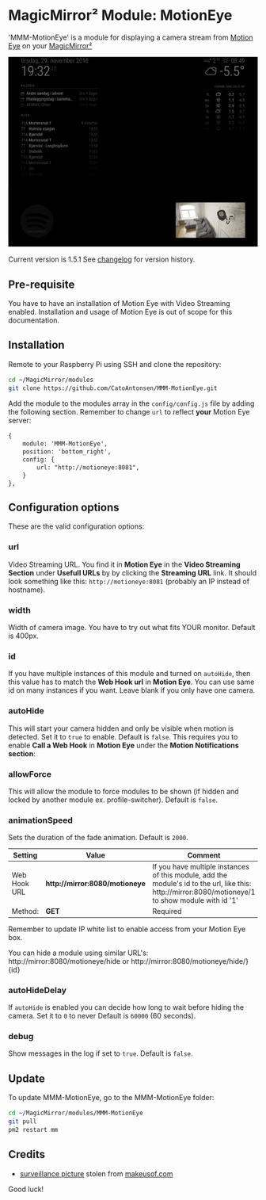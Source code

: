 # MagicMirror² Module: MotionEye
'MMM-MotionEye' is a module for displaying a camera stream from [Motion Eye](https://github.com/ccrisan/motioneye) on your [MagicMirror²](https://magicmirror.builders/)

![Example](example.png) 

Current version is 1.5.1 See [changelog](CHANGELOG.md "Version history") for version history.

## Pre-requisite

You have to have an installation of Motion Eye with Video Streaming enabled. Installation and usage of Motion Eye is out of scope for this documentation.

## Installation

Remote to your Raspberry Pi using SSH and clone the repository:

````bash
cd ~/MagicMirror/modules
git clone https://github.com/CatoAntonsen/MMM-MotionEye.git
````

Add the module to the modules array in the `config/config.js` file by adding the following section. Remember to change `url` to reflect **your** Motion Eye server:
```
{
	module: 'MMM-MotionEye',
	position: 'bottom_right',
	config: {
		url: "http://motioneye:8081",
	}
},
```

## Configuration options

These are the valid configuration options:

### **url**
Video Streaming URL. You find it in **Motion Eye** in the **Video Streaming Section** under **Usefull URLs** by by clicking the **Streaming URL** link.
It should look something like this: `http://motioneye:8081` (probably an IP instead of hostname).

### **width**
Width of camera image. You have to try out what fits YOUR monitor.
Default is 400px.

### **id**
If you have multiple instances of this module and turned on `autoHide`, then this value has to match the **Web Hook url** in **Motion Eye**.
You can use same id on many instances if you want. 
Leave blank if you only have one camera.

### **autoHide**
This will start your camera hidden and only be visible when motion is detected. Set it to `true` to enable. Default is `false`.
This requires you to enable **Call a Web Hook** in **Motion Eye** under the **Motion Notifications section**: 

### **allowForce**
This will allow the module to force modules to be shown (if hidden and locked by another module ex. profile-switcher). Default is `false`.

### **animationSpeed**
Sets the duration of the fade animation. Default is `2000`.

Setting | Value | Comment
---|---|---
Web Hook URL | **http://mirror:8080/motioneye** | If you have multiple instances of this module, add the module's id to the url, like this: http://mirror:8080/motioneye/1 to show module with id '1'  |
Method: | **GET** | Required |

Remember to update IP white list to enable access from your Motion Eye box.

You can hide a module using similar URL's: http://mirror:8080/motioneye/hide or http://mirror:8080/motioneye/hide/}{id}

### **autoHideDelay**
If `autoHide` is enabled you can decide how long to wait before hiding the camera. Set it to `0` to never
Default is `60000` (60 seconds).

### **debug**
Show messages in the log if set to `true`. Default is `false`.

## Update

To update MMM-MotionEye, go to the MMM-MotionEye folder:
````bash
cd ~/MagicMirror/modules/MMM-MotionEye
git pull
pm2 restart mm
````


## Credits

- [surveillance  picture](http://cdn.makeuseof.com/wp-content/uploads/2015/06/creative-security-camera-intro-670x335.jpg?004f0d) stolen from [makeusof.com](http://www.makeuseof.com/)

Good luck!
